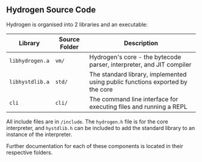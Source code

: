 
Hydrogen Source Code
--------------------

Hydrogen is organised into 2 libraries and an executable:

Library         | Source Folder | Description
--------------- | ------------- | -----------
`libhydrogen.a` | `vm/`         | Hydrogen's core - the bytecode parser, interpreter, and JIT compiler
`libhystdlib.a` | `std/`        | The standard library, implemented using public functions exported by the core
`cli`           | `cli/`        | The command line interface for executing files and running a REPL

All include files are in `/include`. The `hydrogen.h` file is for the core interpreter, and `hystdlib.h` can be included to add the standard library to an instance of the interpreter.

Further documentation for each of these components is located in their respective folders.
